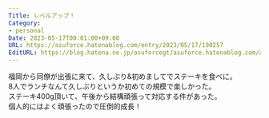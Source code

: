 ```yaml
---
Title: レベルアップ！
Category:
- personal
Date: 2023-05-17T00:01:00+09:00
URL: https://asuforce.hatenablog.com/entry/2023/05/17/190257
EditURL: https://blog.hatena.ne.jp/asuforcegt/asuforce.hatenablog.com/atom/entry/820878482933356679
---
```


福岡から同僚が出張に来て、久しぶり&初めましてでステーキを食べに。  
8人でランチなんて久しぶりというか初めての規模で楽しかった。  
ステーキ400g頂いて、午後から結構頑張って対応する件があった。  
個人的にはよく頑張ったので圧倒的成長！
